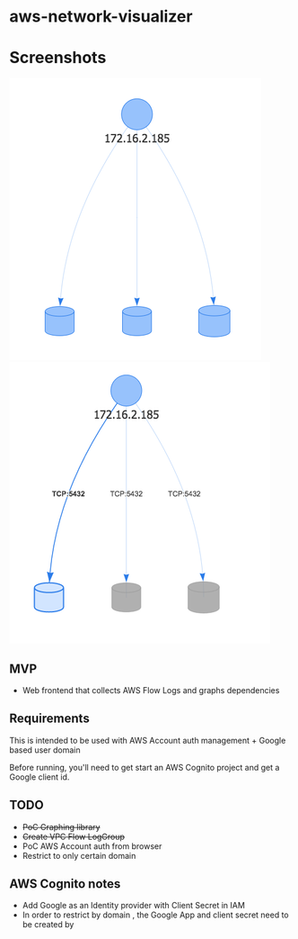 # aws-network-visualizer

# Screenshots

![screenshot1](docs/screenshot1.png)
![screenshot2](docs/screenshot2.png)

## MVP
* Web frontend that collects AWS Flow Logs and graphs dependencies

## Requirements
This is intended to be used with AWS Account auth management + Google based user domain

Before running, you'll need to get start an AWS Cognito project and get a Google client id.

## TODO
* <s>PoC Graphing library</s>
* <s>Create VPC Flow LogGroup</s>
* PoC AWS Account auth from browser
* Restrict to only certain domain

## AWS Cognito notes
* Add Google as an Identity provider with Client Secret in IAM
* In order to restrict by domain , the Google App and client secret need to be created by 


